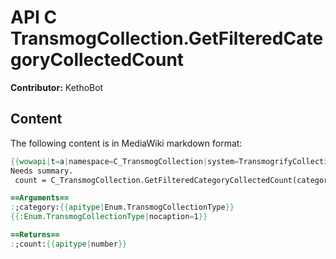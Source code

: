 # API C TransmogCollection.GetFilteredCategoryCollectedCount

**Contributor:** KethoBot

## Content

The following content is in MediaWiki markdown format:

```mediawiki
{{wowapi|t=a|namespace=C_TransmogCollection|system=TransmogrifyCollection}}
Needs summary.
 count = C_TransmogCollection.GetFilteredCategoryCollectedCount(category)

==Arguments==
:;category:{{apitype|Enum.TransmogCollectionType}}
{{:Enum.TransmogCollectionType|nocaption=1}}

==Returns==
:;count:{{apitype|number}}
```